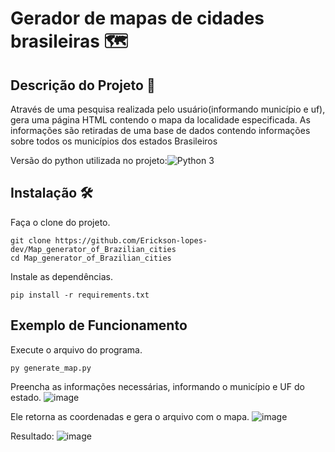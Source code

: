 # Gerador de mapas de cidades brasileiras 🗺️



## Descrição do Projeto 📄

<p>Através de uma pesquisa realizada pelo usuário(informando município e uf),  gera uma página HTML contendo o mapa da localidade especificada. As informações são retiradas de uma base de dados contendo informações sobre todos os municípios dos estados Brasileiros</p>

Versão do python utilizada no projeto:![Python 3](https://img.shields.io/badge/python-3.8-blue.svg)



## Instalação 🛠️

Faça o clone do projeto.

```
git clone https://github.com/Erickson-lopes-dev/Map_generator_of_Brazilian_cities
cd Map_generator_of_Brazilian_cities
```

Instale as dependências.

```
pip install -r requirements.txt
```



## Exemplo de Funcionamento

Execute o arquivo do programa.

```
py generate_map.py
```

Preencha as informações necessárias, informando o município e UF do estado.
![image](https://user-images.githubusercontent.com/62525983/109719591-a1c86b80-7b87-11eb-99c3-519eef10d3f8.png)

Ele retorna as coordenadas e gera o arquivo com o mapa.
![image](https://user-images.githubusercontent.com/62525983/109719610-a68d1f80-7b87-11eb-980c-ced365a801cb.png)


Resultado:
![image](https://user-images.githubusercontent.com/62525983/109719628-af7df100-7b87-11eb-90d7-b74375b5178c.png)
